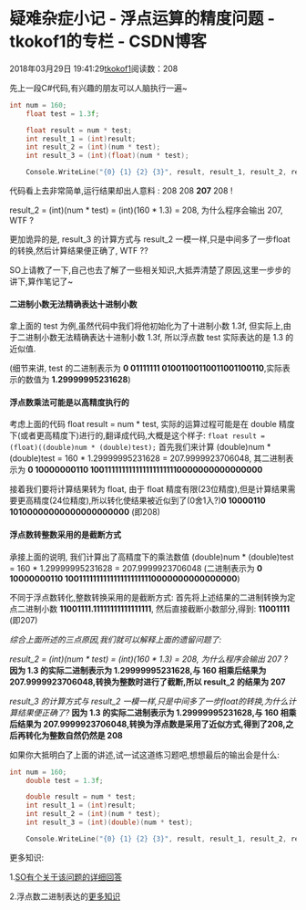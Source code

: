# 疑难杂症小记 - 浮点运算的精度问题 - tkokof1的专栏 - CSDN博客

2018年03月29日 19:41:29[tkokof1](https://me.csdn.net/tkokof1)阅读数：208


先上一段C#代码,有兴趣的朋友可以人脑执行一遍~

```cpp
int num = 160;
    float test = 1.3f;

    float result = num * test;
    int result_1 = (int)result;
    int result_2 = (int)(num * test);
    int result_3 = (int)(float)(num * test);

    Console.WriteLine("{0} {1} {2} {3}", result, result_1, result_2, result_3);
```

代码看上去非常简单,运行结果却出人意料 : 208 208 **207** 208 !

result_2 = (int)(num * test) = (int)(160 * 1.3) = 208, 为什么程序会输出 207, WTF ? 

更加诡异的是, result_3 的计算方式与 result_2 一模一样,只是中间多了一步float的转换,然后计算结果便正确了, WTF ??

SO上请教了一下,自己也去了解了一些相关知识,大抵弄清楚了原因,这里一步步的讲下,算作笔记了~

#### 二进制小数无法精确表达十进制小数

拿上面的 test 为例,虽然代码中我们将他初始化为了十进制小数 1.3f, 但实际上,由于二进制小数无法精确表达十进制小数 1.3f, 所以浮点数 test 实际表达的是 1.3 的近似值. 

(细节来讲, test 的二进制表示为 **0 01111111 01001100110011001100110**,实际表示的数值为 **1.29999995231628**)

#### 浮点数乘法可能是以高精度执行的

考虑上面的代码 float result = num * test, 实际的运算过程可能是在 double 精度下(或者更高精度下)进行的,翻译成代码,大概是这个样子:
`float result = (float)((double)num * (double)test);`
首先我们来计算 (double)num * (double)test = 160 * 1.29999995231628 = 207.9999923706048, 其二进制表示为 **0 10000000110 1001111111111111111111110000000000000000**

接着我们要将计算结果转为 float, 由于 float 精度有限(23位精度),但是计算结果需要更高精度(24位精度),所以转化使结果被近似到了(0舍1入?)**0 10000110 10100000000000000000000** (即208)

#### 浮点数转整数采用的是截断方式

承接上面的说明, 我们计算出了高精度下的乘法数值 (double)num * (double)test = 160 * 1.29999995231628 = 207.9999923706048 (二进制表示为 **0 10000000110 1001111111111111111111110000000000000000**) 

不同于浮点数转化,整数转换采用的是截断方式: 首先将上述结果的二进制转换为定点二进制小数 **11001111.11111111111111111**, 然后直接截断小数部分,得到: **11001111** (即207)

*综合上面所述的三点原因,我们就可以解释上面的遗留问题了:*

*result_2 = (int)(num * test) = (int)(160 * 1.3) = 208, 为什么程序会输出 207 ?*
**因为 1.3 的实际二进制表示为 1.29999995231628,与 160 相乘后结果为 207.9999923706048,转换为整数时进行了截断,所以 result_2 的结果为 207**

*result_3 的计算方式与 result_2 一模一样,只是中间多了一步float的转换,为什么计算结果便正确了?*
**因为 1.3 的实际二进制表示为 1.29999995231628,与 160 相乘后结果为 207.9999923706048,转换为浮点数是采用了近似方式,得到了208,之后再转化为整数自然仍然是 208**

如果你大抵明白了上面的讲述,试一试这道练习题吧,想想最后的输出会是什么:

```cpp
int num = 160;
    double test = 1.3f;

    double result = num * test;
    int result_1 = (int)result;
    int result_2 = (int)(num * test);
    int result_3 = (int)(double)(num * test);

    Console.WriteLine("{0} {1} {2} {3}", result, result_1, result_2, result_3);
```

更多知识:

1.[SO有个关于该问题的详细回答](https://stackoverflow.com/questions/8795550/casting-a-result-to-float-in-method-returning-float-changes-result/8795656#8795656)

2.浮点数二进制表达的[更多知识](https://zh.wikipedia.org/wiki/IEEE_754)

